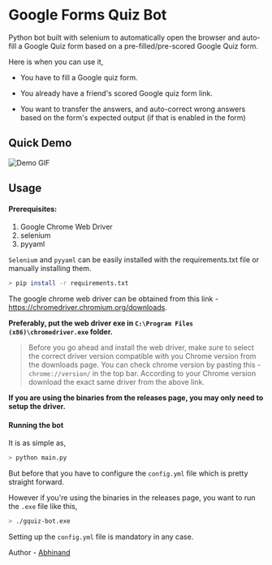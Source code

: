 # Google Forms Quiz Bot

Python bot built with selenium to automatically open the browser and auto-fill a Google Quiz form based on a pre-filled/pre-scored Google Quiz form. 

Here is when you can use it, 

- You have to fill a Google quiz form. 

- You already have a friend's scored Google quiz form link. 

- You want to transfer the answers, and auto-correct wrong answers based on the form's expected output (if that is enabled in the form)

  

## Quick Demo

![Demo GIF](demo/demo.gif)


## Usage

#### Prerequisites: 

1. Google Chrome Web Driver
2. selenium
3. pyyaml

`Selenium` and `pyyaml` can be easily installed with the requirements.txt file or manually installing them. 

```bash
> pip install -r requirements.txt
```

The google chrome web driver can be obtained from this link - https://chromedriver.chromium.org/downloads. 

**Preferably, put the web driver exe in `C:\Program Files (x86)\chromedriver.exe` folder.**

>  Before you go ahead and install the web driver, make sure to select the correct driver version compatible with you Chrome version from the downloads page. You can check chrome version by pasting this - `chrome://version/` in the top bar. According to your Chrome version download the exact same driver from the above link. 

**If you are using the binaries from the releases page, you may only need to setup the driver.** 



#### Running the bot

It is as simple as, 

```bash
> python main.py
```

But before that you have to configure the `config.yml` file which is pretty straight forward. 

However if you're using the binaries in the releases page, you want to run the `.exe` file like this,

```bash
> ./gquiz-bot.exe
```

Setting up the `config.yml` file is mandatory in any case. 



Author - [Abhinand](https://github.com/abhinand5)